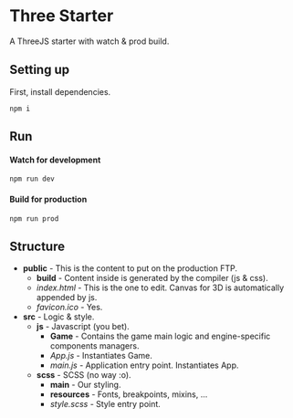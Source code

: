 
# Three Starter    
A ThreeJS starter with watch & prod build.  
  
## Setting up  
First, install dependencies.  
  
    npm i  

## Run  
#### Watch for development  

    npm run dev  

#### Build for production  

    npm run prod  

## Structure
 - **public** - This is the content to put on the production FTP.
	 - **build**	-  Content inside is generated by the compiler (js & css).
	 - *index.html* - This is the one to edit. Canvas for 3D is automatically appended by js.
	 - *favicon.ico* - Yes.
 - **src** - Logic & style.
	 - **js** - Javascript (you bet).
		 - **Game** - Contains the game main logic and engine-specific components managers.
		 - *App.js* - Instantiates Game.
		 - *main.js* - Application entry point. Instantiates App.
	 - **scss** - SCSS (no way :o).
		 - **main** - Our styling.
		 - **resources** - Fonts, breakpoints, mixins, ...
		 - *style.scss* - Style entry point.
